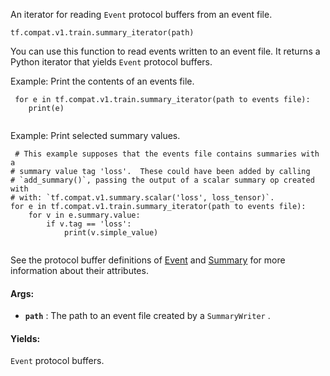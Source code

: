 An iterator for reading  `Event`  protocol buffers from an event file.


<devsite-code><pre class="prettyprint lang-python" translate="no" dir="ltr" is-upgraded=""><code translate="no" dir="ltr">tf.compat.v1.train.summary_iterator(path)
</code></pre></devsite-code>
You can use this function to read events written to an event file. It returns
a Python iterator that yields  `Event`  protocol buffers.

Example: Print the contents of an events file.



```
 for e in tf.compat.v1.train.summary_iterator(path to events file):
    print(e)
 
```

Example: Print selected summary values.



```
 # This example supposes that the events file contains summaries with a
# summary value tag 'loss'.  These could have been added by calling
# `add_summary()`, passing the output of a scalar summary op created with
# with: `tf.compat.v1.summary.scalar('loss', loss_tensor)`.
for e in tf.compat.v1.train.summary_iterator(path to events file):
    for v in e.summary.value:
        if v.tag == 'loss':
            print(v.simple_value)
 
```

See the protocol buffer definitions of
[Event](https://tensorflow.google.cn/code/tensorflow/core/util/event.proto)
and
[Summary](https://tensorflow.google.cn/code/tensorflow/core/framework/summary.proto)
for more information about their attributes.



#### Args:

- **`path`** : The path to an event file created by a  `SummaryWriter` .



#### Yields:
 `Event`  protocol buffers.

